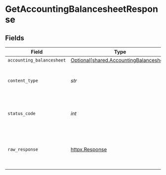 # GetAccountingBalancesheetResponse


## Fields

| Field                                                                                    | Type                                                                                     | Required                                                                                 | Description                                                                              |
| ---------------------------------------------------------------------------------------- | ---------------------------------------------------------------------------------------- | ---------------------------------------------------------------------------------------- | ---------------------------------------------------------------------------------------- |
| `accounting_balancesheet`                                                                | [Optional[shared.AccountingBalancesheet]](../../models/shared/accountingbalancesheet.md) | :heavy_minus_sign:                                                                       | Successful                                                                               |
| `content_type`                                                                           | *str*                                                                                    | :heavy_check_mark:                                                                       | HTTP response content type for this operation                                            |
| `status_code`                                                                            | *int*                                                                                    | :heavy_check_mark:                                                                       | HTTP response status code for this operation                                             |
| `raw_response`                                                                           | [httpx.Response](https://www.python-httpx.org/api/#response)                             | :heavy_check_mark:                                                                       | Raw HTTP response; suitable for custom response parsing                                  |